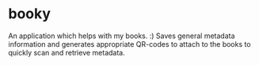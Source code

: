 # booky
 An application which helps with my books. :) Saves general metadata information and generates appropriate QR-codes to attach to the books to quickly scan and retrieve metadata.
